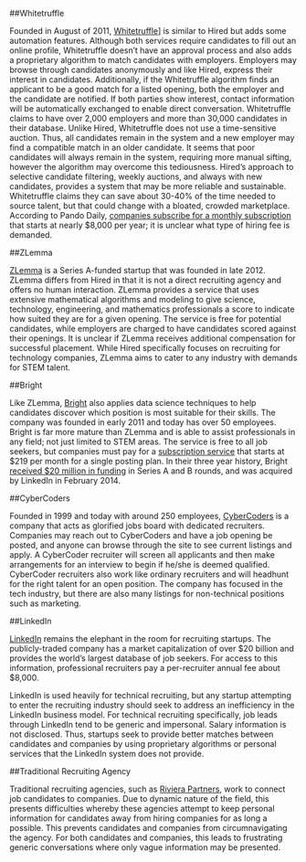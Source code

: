 ##Whitetruffle

Founded in August of 2011, [Whitetruffle](https://www.whitetruffle.com/)] is similar to Hired but adds some automation features. Although both services require candidates to fill out an online profile, Whitetruffle doesn’t have an approval process and also adds a proprietary algorithm to match candidates with employers. Employers may browse through candidates anonymously and like Hired, express their interest in candidates. Additionally, if the Whitetruffle algorithm finds an applicant to be a good match for a listed opening, both the employer and the candidate are notified. If both parties show interest, contact information will be automatically exchanged to enable direct conversation. Whitetruffle claims to have over 2,000 employers and more than 30,000 candidates in their database. Unlike Hired, Whitetruffle does not use a time-sensitive auction. Thus, all candidates remain in the system and a new employer may find a compatible match in an older candidate. It seems that poor candidates will always remain in the system, requiring more manual sifting, however the algorithm may overcome this tediousness. Hired’s approach to selective candidate filtering, weekly auctions, and always with new candidates, provides a system that may be more reliable and sustainable. Whitetruffle claims they can save about 30-40% of the time needed to source talent, but that could change with a bloated, crowded marketplace. According to Pando Daily, [companies subscribe for a monthly subscription](http://pando.com/2013/09/19/whitetruffle-another-platform-claiming-to-fix-the-broken-recruiting-system/) that starts at nearly $8,000 per year; it is unclear what type of hiring fee is demanded.

##ZLemma

[ZLemma](http://zlemma.com/home/) is a Series A-funded startup that was founded in late 2012. ZLemma differs from Hired in that it is not a direct recruiting agency and offers no human interaction. ZLemma provides a service that uses extensive mathematical algorithms and modeling to give science, technology, engineering, and mathematics professionals a score to indicate how suited they are for a given opening. The service is free for potential candidates, while employers are charged to have candidates scored against their openings. It is unclear if ZLemma receives additional compensation for successful placement. While Hired specifically focuses on recruiting for technology companies, ZLemma aims to cater to any industry with demands for STEM talent.

##Bright

Like ZLemma, [Bright](http://www.bright.com/) also applies data science techniques to help candidates discover which position is most suitable for their skills. The company was founded in early 2011 and today has over 50 employees. Bright is far more mature than ZLemma and is able to assist professionals in any field; not just limited to STEM areas. The service is free to all job seekers, but companies must pay for a [subscription service](http://www.crunchbase.com/company/bright-com) that starts at $219 per month for a single posting plan. In their three year history, Bright [received $20 million in funding](http://www.crunchbase.com/company/bright-com) in Series A and B rounds, and was acquired by LinkedIn in February 2014.

##CyberCoders

Founded in 1999 and today with around 250 employees, [CyberCoders](http://www.cybercoders.com/) is a company that acts as glorified jobs board with dedicated recruiters. Companies may reach out to CyberCoders and have a job opening be posted, and anyone can browse through the site to see current listings and apply. A CyberCoder recruiter will screen all applicants and then make arrangements for an interview to begin if he/she is deemed qualified. CyberCoder recruiters also work like ordinary recruiters and will headhunt for the right talent for an open position. The company has focused in the tech industry, but there are also many listings for non-technical positions such as marketing.

##LinkedIn

[LinkedIn](https://www.linkedin.com/) remains the elephant in the room for recruiting startups. The publicly-traded company has a market capitalization of over $20 billion and provides the world’s largest database of job seekers. For access to this information, professional recruiters pay a per-recruiter annual fee about $8,000. 

LinkedIn is used heavily for technical recruiting, but any startup attempting to enter the recruiting industry should seek to address an inefficiency in the LinkedIn business model. For technical recruiting specifically, job leads through LinkedIn tend to be generic and impersonal. Salary information is not disclosed. Thus, startups seek to provide better matches between candidates and companies by using proprietary algorithms or personal services that the LinkedIn system does not provide. 

##Traditional Recruiting Agency

Traditional recruiting agencies, such as [Riviera Partners](http://rivierapartners.com/), work to connect job candidates to companies. Due to dynamic nature of the field, this presents difficulties whereby these agencies attempt to keep personal information for candidates away from hiring companies for as long a possible. This prevents candidates and companies from circumnavigating the agency. For both candidates and companies, this leads to frustrating generic conversations where only vague information may be presented. 
